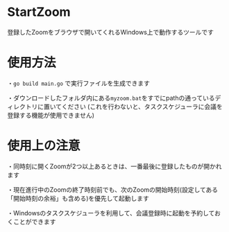 StartZoom
===
登録したZoomをブラウザで開いてくれるWindows上で動作するツールです

<h1>使用方法</h1>

・`go build main.go` で実行ファイルを生成できます

・ダウンロードしたフォルダ内にある`myzoom.bat`をすでにpathの通っているディレクトリに置いてください
(これを行わないと、タスクスケジューラに会議を登録する機能が使用できません)

<h1>使用上の注意</h1>

・同時刻に開くZoomが2つ以上あるときは、一番最後に登録したものが開かれます

・現在進行中のZoomの終了時刻前でも、次のZoomの開始時刻(設定してある「開始時刻の余裕」も含める)を優先して起動します

・Windowsのタスクスケジューラを利用して、会議登録時に起動を予約しておくことができます
